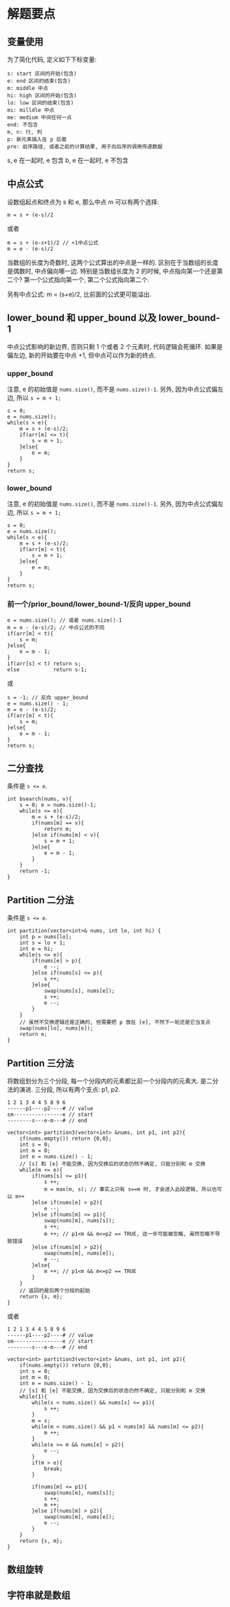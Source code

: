 # 解题要点

## 变量使用

为了简化代码, 定义如下下标变量:

	s: start 区间的开始(包含)
	e: end 区间的结束(包含)
	m: middle 中点
	hi: high 区间的开始(包含)
	lo: low 区间的结束(包含)
	mi: milldle 中点
	me: medium 中间任何一点
	end: 不包含
	m, n: 行, 列
	p: 新元素插入在 p 后面
	pre: 前序路径, 或者之前的计算结果, 用于向后序的调用传递数据

s, e 在一起时, e 包含
b, e 在一起时, e 不包含

## 中点公式

设数组起点和终点为 s 和 e, 那么中点 m 可以有两个选择:

	m = s + (e-s)/2

或者

	m = s + (e-s+1)/2 // +1中点公式
	m = e - (e-s)/2

当数组的长度为奇数时, 这两个公式算出的中点是一样的. 区别在于当数组的长度是偶数时, 中点偏向哪一边. 特别是当数组长度为 2 的时候, 中点指向第一个还是第二个? 第一个公式指向第一个, 第二个公式指向第二个.

另有中点公式: m = (s+e)/2, 比前面的公式更可能溢出.

## lower_bound 和 upper_bound 以及 lower_bound-1

中点公式影响的新边界, 否则只剩 1 个或者 2 个元素时, 代码逻辑会死循环. 如果是偏左边, 新的开始要在中点 +1, 但中点可以作为新的终点.

### upper_bound

注意, e 的初始值是 `nums.size()`, 而不是 `nums.size()-1`. 另外, 因为中点公式偏左边, 所以 `s = m + 1;`

	s = 0;
	e = nums.size();
	while(s < e){
		m = s + (e-s)/2;
		if(arr[m] <= t){
			s = m + 1;
		}else{
			e = m;
		}
	}
	return s;

### lower_bound

注意, e 的初始值是 `nums.size()`, 而不是 `nums.size()-1`. 另外, 因为中点公式偏左边, 所以 `s = m + 1;`

	s = 0;
	e = nums.size();
	while(s < e){
		m = s + (e-s)/2;
		if(arr[m] < t){
			s = m + 1;
		}else{
			e = m;
		}
	}
	return s;

### 前一个/prior_bound/lower_bound-1/反向 upper_bound

	e = nums.size(); // 或者 nums.size()-1
	m = e - (e-s)/2; // 中点公式的不同
	if(arr[m] < t){
		s = m;
	}else{
		e = m - 1;
	}
	if(arr[s] < t) return s;
	else           return s-1;

或

	s = -1; // 反向 upper_bound
	e = nums.size() - 1;
	m = e - (e-s)/2;
	if(arr[m] < t){
	    s = m;
	}else{
	    e = m - 1;
	}
	return s;

## 二分查找

条件是 `s <= e`.

	int bsearch(nums, v){
		s = 0; e = nums.size()-1;
		while(s <= e){
			m = s + (e-s)/2;
			if(nums[m] == v){
				return m;
			}else if(nums[m] < v){
				s = m + 1;
			}else{
				e = m - 1;
			}
		}
		return -1;
	}

## Partition 二分法

条件是 `s <= e`.

	int partition(vector<int>& nums, int lo, int hi) {
		int p = nums[lo];
		int s = lo + 1;
		int e = hi;
		while(s <= e){
			if(nums[e] > p){
				e --;
			}else if(nums[s] <= p){
				s ++;
			}else{
				swap(nums[s], nums[e]);
				s ++;
				e --;
			}
		}
		// 虽然不交换逻辑还是正确的, 但需要把 p 放在 [e], 不然下一轮还是它当支点
		swap(nums[lo], nums[e]);
		return e;
	}

## Partition 三分法

将数组划分为三个分段, 每一个分段内的元素都比前一个分段内的元素大. 是二分法的演进. 三分段, 所以有两个支点: p1, p2.

	1 2 1 3 4 4 5 8 9 6
	------p1----p2----# // value
	sm----------------e // start
	--------s---e-m---# // end

	vector<int> partition3(vector<int> &nums, int p1, int p2){
		if(nums.empty()) return {0,0};
		int s = 0;
		int m = 0;
		int e = nums.size() - 1;
		// [s] 和 [e] 不能交换, 因为交换后的状态仍然不确定, 只能分别和 m 交换
		while(m <= e){
			if(nums[s] <= p1){
				s ++;
				m = max(m, s); // 事实上只有 s==m 时, 才会进入此段逻辑, 所以也可以 m++
			}else if(nums[e] > p2){
				e --;
			}else if(nums[m] <= p1){
				swap(nums[m], nums[s]);
				s ++;
				m ++; // p1<m && m<=p2 == TRUE, 这一步可能被忽略, 虽然忽略不导致错误
			}else if(nums[m] > p2){
				swap(nums[m], nums[e]);
				e --;
			}else{
				m ++; // p1<m && m<=p2 == TRUE
			}
		}
		// 返回的是后两个分段的起始
		return {s, m};
	}

或者

	1 2 1 3 4 4 5 8 9 6
	------p1----p2----# // value
	sm----------------e // start
	--------s---e-m---# // end

	vector<int> partition3(vector<int> &nums, int p1, int p2){
		if(nums.empty()) return {0,0};
		int s = 0;
		int m = 0;
		int e = nums.size() - 1;
		// [s] 和 [e] 不能交换, 因为交换后的状态仍然不确定, 只能分别和 m 交换
		while(1){
			while(s < nums.size() && nums[s] <= p1){
				s ++;
			}
			m = s;
			while(m < nums.size() && p1 < nums[m] && nums[m] <= p2){
				m ++;
			}
			while(e >= m && nums[e] > p2){
				e --;
			}
			if(m > e){
				break;
			}
			
			if(nums[m] <= p1){
				swap(nums[m], nums[s]);
				s ++;
				m ++;
			}else if(nums[m] > p2){
				swap(nums[m], nums[e]);
				e --;
			}
		}
		return {s, m};
	}


## 数组旋转


## 字符串就是数组

